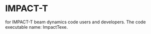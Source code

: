 # IMPACT-T
for IMPACT-T beam dynamics code users and developers.
The code executable name: ImpactTexe. 

